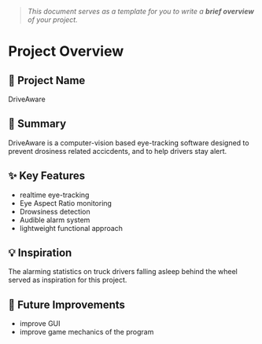> *This document serves as a template for you to write a **brief overview** of your project.*

# Project Overview

## 🎯 Project Name
DriveAware

## 🚀 Summary
DriveAware is a computer-vision based eye-tracking software designed to prevent  drosiness related accicdents, and to help drivers stay alert.

## ✨ Key Features
- realtime eye-tracking
- Eye Aspect Ratio monitoring
- Drowsiness detection
- Audible alarm system
- lightweight functional approach

## 💡 Inspiration
The alarming statistics on truck drivers falling asleep behind the wheel served as inspiration for this project.

## 📌 Future Improvements
- improve GUI
- improve game mechanics of the program
